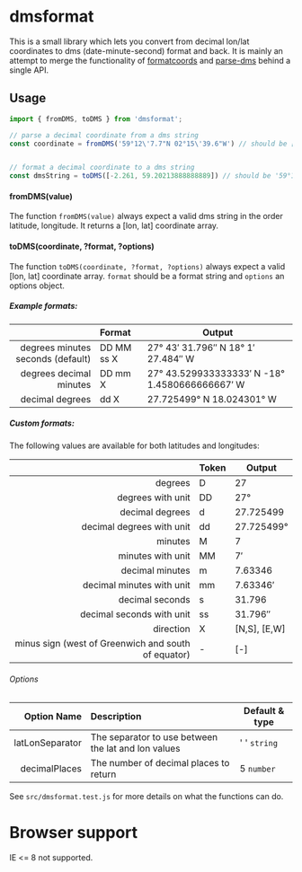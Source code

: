# dmsformat

This is a small library which lets you convert from decimal lon/lat coordinates to dms (date-minute-second) format and back. It is mainly an attempt to merge the functionality of [formatcoords](https://github.com/nerik/formatcoords) and [parse-dms](https://github.com/gmaclennan/parse-dms) behind a single API. 

## Usage

```javascript
import { fromDMS, toDMS } from 'dmsformat';

// parse a decimal coordinate from a dms string 
const coordinate = fromDMS('59°12\'7.7"N 02°15\'39.6"W') // should be [ -2.261, 59.20213888888889 ]


// format a decimal coordinate to a dms string
const dmsString = toDMS([-2.261, 59.20213888888889]) // should be '59°12\'7.7"N 02°15\'39.6"W'
```

#### fromDMS(value)

The function `fromDMS(value)` always expect a valid dms string in the order latitude, longitude. It returns
a [lon, lat] coordinate array. 


#### toDMS(coordinate, ?format, ?options)

The function `toDMS(coordinate, ?format, ?options)` always expect a valid [lon, lat] coordinate array. `format` should be a format string and `options` an options object.


##### Example formats:

|                       | Format   | Output |
|----------------------:|:--------|--------|
|degrees minutes seconds (default)|DD MM ss X        |27° 43′ 31.796″ N 18° 1′ 27.484″ W        |
|degrees decimal minutes|DD mm X  |27° 43.529933333333′ N -18° 1.4580666666667′ W       |
|decimal degrees        |dd X     |27.725499° N 18.024301° W        |

##### Custom formats:

The following values are available for both latitudes and longitudes:

|                               | Token   | Output |
|------------------------------:|:--------|--------|
|degrees                        |D        |27        |
|degrees with unit              |DD       |27°        |
|decimal degrees                |d        |27.725499        |
|decimal degrees with unit      |dd       |27.725499°        |
|minutes                        |M        |7        |
|minutes with unit              |MM       |7′        |
|decimal minutes                |m        |7.63346        |
|decimal minutes with unit      |mm       |7.63346′        |
|decimal seconds                |s        |31.796        |
|decimal seconds with unit      |ss       |31.796″        |
|direction                      |X        |[N,S], [E,W]        |
|minus sign (west of Greenwich and south of equator)|-        |[-]        |

###### Options
| Option Name              | Description   | Default & type |
|-------------------------:|:--------------|---------|
|latLonSeparator         | The separator to use between the lat and lon values | ' ' `string` |
|decimalPlaces           | The number of decimal places to return | 5 `number`|

See `src/dmsformat.test.js` for more details on what the functions can do.

# Browser support
IE <= 8 not supported.
